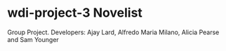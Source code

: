 # wdi-project-3 Novelist
Group Project. Developers: Ajay Lard, Alfredo Maria Milano, Alicia Pearse and Sam Younger

